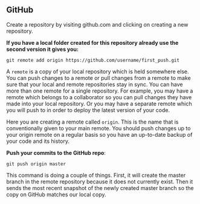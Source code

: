 ## GitHub

Create a repository by visiting github.com and clicking on creating a new repository.

**If you have a local folder created for this repository already use the second version it gives you:**

```
git remote add origin https://github.com/username/first_push.git
```

A ```remote``` is a copy of your local repository which is held somewhere else. You can push changes to a remote or pull changes from a remote to make sure that your local and remote repositories stay in sync. You can have more than one remote for a single repository. For example, you may have a remote which belongs to a collaborator so you can pull changes they have made into your local repository. Or you may have a separate remote which you will push to in order to deploy the latest version of your code.

Here you are creating a remote called ```origin```. This is the name that is conventionally given to your main remote. You should push changes up to your origin remote on a regular basis so you have an up-to-date backup of your code and its history.

**Push your commits to the GitHub repo**:
```
git push origin master
```
This command is doing a couple of things. First, it will create the master branch in the remote repository because it does not currently exist. Then it sends the most recent snapshot of the newly created master branch so the copy on GitHub matches our local copy.
